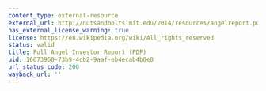 ```yaml
---
content_type: external-resource
external_url: http://nutsandbolts.mit.edu/2014/resources/angelreport.pdf
has_external_license_warning: true
license: https://en.wikipedia.org/wiki/All_rights_reserved
status: valid
title: Full Angel Investor Report (PDF)
uid: 16673960-73b9-4cb2-9aaf-eb4ecab4b0e0
url_status_code: 200
wayback_url: ''
---
```

